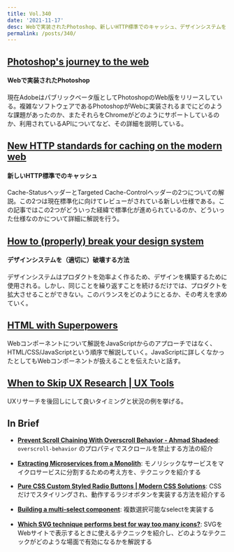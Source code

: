 ```yaml
---
title: Vol.340
date: '2021-11-17'
desc: Webで実装されたPhotoshop、新しいHTTP標準でのキャッシュ、デザインシステムを（適切に）破壊する方法、ほか計10リンク
permalink: /posts/340/
---
```



## [Photoshop's journey to the web](https://web.dev/ps-on-the-web/)
#### Webで実装されたPhotoshop

現在Adobeはパブリックベータ版としてPhotoshopのWeb版をリリースしている。複雑なソフトウェアであるPhotoshopがWebに実装されるまでにどのような課題があったのか、またそれらをChromeがどのようにサポートしているのか、利用されているAPIについてなど、その詳細を説明している。


## [New HTTP standards for caching on the modern web](https://httptoolkit.tech/blog/status-targeted-caching-headers/)
#### 新しいHTTP標準でのキャッシュ

Cache-StatusヘッダーとTargeted Cache-Controlヘッダーの2つについての解説。この2つは現在標準化に向けてレビューがされている新しい仕様である。この記事ではこの2つがどういった経緯で標準化が進められているのか、どういった仕様なのかについて詳細に解説を行う。

## [How to (properly) break your design system](https://breakyourdesignsystem.com/)
#### デザインシステムを（適切に）破壊する方法

デザインシステムはプロダクトを効率よく作るため、デザインを構築するために使用される。しかし、同じことを繰り返すことを続けるだけでは、プロダクトを拡大させることができない。このバランスをどのようにとるか、その考えを求めていく。

## [HTML with Superpowers](https://daverupert.com/2021/10/html-with-superpowers/)

Webコンポーネントについて解説をJavaScriptからのアプローチではなく、HTML/CSS/JavaScriptという順序で解説していく。JavaScriptに詳しくなかったとしてもWebコンポーネントが扱えることを伝えたいと話す。


## [When to Skip UX Research | UX Tools](https://uxtools.co/blog/when-to-skip-ux-research/)

UXリサーチを後回しにして良いタイミングと状況の例を挙げる。


## In Brief

- **[Prevent Scroll Chaining With Overscroll Behavior - Ahmad Shadeed](https://ishadeed.com/article/prevent-scroll-chaining-overscroll-behavior/)**: `overscroll-behavior` のプロパティでスクロールを禁止する方法の紹介

- **[Extracting Microservices from a Monolith](https://alexkondov.com/extracting-microservices-from-a-monolith/)**: モノリシックなサービスをマイクロサービスに分割するための考え方を、テクニックを紹介する

- **[Pure CSS Custom Styled Radio Buttons | Modern CSS Solutions](https://moderncss.dev/pure-css-custom-styled-radio-buttons/)**: CSSだけでスタイリングされ、動作するラジオボタンを実装する方法を紹介する

- **[Building a multi-select component](https://web.dev/building-a-multi-select-component/)**: 複数選択可能なselectを実装する

- **[Which SVG technique performs best for way too many icons?](https://cloudfour.com/thinks/svg-icon-stress-test/)**: SVGをWebサイトで表示するときに使えるテクニックを紹介し、どのようなテクニックがどのような場面で有効になるかを解説する
